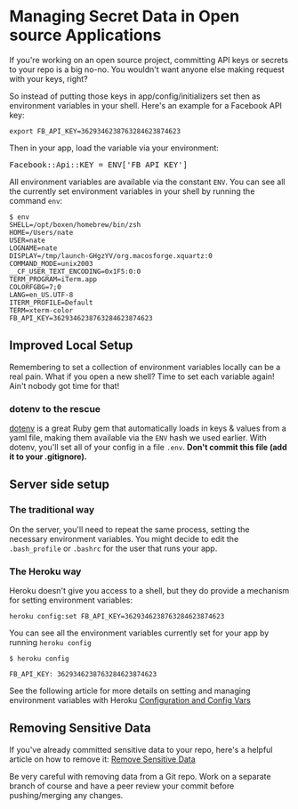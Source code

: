 # Managing Secret Data in Open source Applications

If you're working on an open source project, committing API keys or secrets to your repo is a big no-no. You wouldn't want anyone else making request with your keys, right?

So instead of putting those keys in app/config/initializers set then as environment variables in your shell. Here's an example for a Facebook API key:

    export FB_API_KEY=3629346238763284623874623

Then in your app, load the variable via your environment:

<div class="highlight highlight-source-ruby">

<pre><span class="pl-c1">Facebook</span>::<span class="pl-c1">Api</span>::<span class="pl-c1">KEY</span> <span class="pl-k">=</span> <span class="pl-c1">ENV</span>[<span class="pl-s"><span class="pl-pds">'</span>FB_API_KEY<span class="pl-pds">'</span></span>]</pre>

</div>

All environment variables are available via the constant `ENV`. You can see all the currently set environment variables in your shell by running the command `env`:

    $ env
    SHELL=/opt/boxen/homebrew/bin/zsh
    HOME=/Users/nate
    USER=nate
    LOGNAME=nate
    DISPLAY=/tmp/launch-GHgzYV/org.macosforge.xquartz:0
    COMMAND_MODE=unix2003
    __CF_USER_TEXT_ENCODING=0x1F5:0:0
    TERM_PROGRAM=iTerm.app
    COLORFGBG=7;0
    LANG=en_US.UTF-8
    ITERM_PROFILE=Default
    TERM=xterm-color
    FB_API_KEY=3629346238763284623874623

## [](#improved-local-setup)Improved Local Setup

Remembering to set a collection of environment variables locally can be a real pain. What if you open a new shell? Time to set each variable again! Ain't nobody got time for that!

### [](#dotenv-to-the-rescue)dotenv to the rescue

[dotenv](https://github.com/bkeepers/dotenv) is a great Ruby gem that automatically loads in keys & values from a yaml file, making them available via the `ENV` hash we used earlier. With dotenv, you'll set all of your config in a file `.env`. **Don't commit this file (add it to your .gitignore).**

## [](#server-side-setup)Server side setup

### [](#the-traditional-way)The traditional way

On the server, you'll need to repeat the same process, setting the necessary environment variables. You might decide to edit the `.bash_profile` or `.bashrc` for the user that runs your app.

### [](#the-heroku-way)The Heroku way

Heroku doesn't give you access to a shell, but they do provide a mechanism for setting environment variables:

    heroku config:set FB_API_KEY=3629346238763284623874623

You can see all the environment variables currently set for your app by running `heroku config`

    $ heroku config

    FB_API_KEY: 3629346238763284623874623

See the following article for more details on setting and managing environment variables with Heroku [Configuration and Config Vars](https://devcenter.heroku.com/articles/config-vars)

## [](#removing-sensitive-data)Removing Sensitive Data

If you've already committed sensitive data to your repo, here's a helpful article on how to remove it: [Remove Sensitive Data](https://help.github.com/articles/remove-sensitive-data)

Be very careful with removing data from a Git repo. Work on a separate branch of course and have a peer review your commit before pushing/merging any changes.
